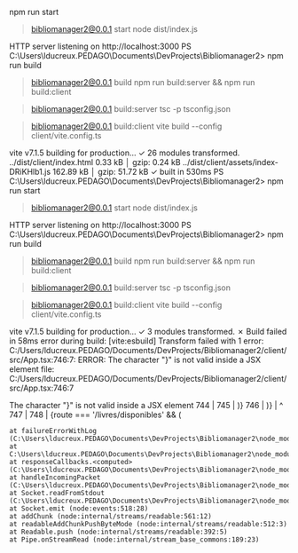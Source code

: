  npm run start

> bibliomanager2@0.0.1 start
> node dist/index.js

HTTP server listening on http://localhost:3000
PS C:\Users\lducreux.PEDAGO\Documents\DevProjects\Bibliomanager2> npm run build

> bibliomanager2@0.0.1 build
> npm run build:server && npm run build:client

> bibliomanager2@0.0.1 build:server
> tsc -p tsconfig.json

> bibliomanager2@0.0.1 build:client
> vite build --config client/vite.config.ts

vite v7.1.5 building for production...
✓ 26 modules transformed.
../dist/client/index.html                  0.33 kB │ gzip:  0.24 kB
../dist/client/assets/index-DRiKHlb1.js  162.89 kB │ gzip: 51.72 kB
✓ built in 530ms
PS C:\Users\lducreux.PEDAGO\Documents\DevProjects\Bibliomanager2> npm run start

> bibliomanager2@0.0.1 start
> node dist/index.js

HTTP server listening on http://localhost:3000
PS C:\Users\lducreux.PEDAGO\Documents\DevProjects\Bibliomanager2> npm run build

> bibliomanager2@0.0.1 build
> npm run build:server && npm run build:client

> bibliomanager2@0.0.1 build:server
> tsc -p tsconfig.json

> bibliomanager2@0.0.1 build:client
> vite build --config client/vite.config.ts

vite v7.1.5 building for production...
✓ 3 modules transformed.
✗ Build failed in 58ms
error during build:
[vite:esbuild] Transform failed with 1 error:
C:/Users/lducreux.PEDAGO/Documents/DevProjects/Bibliomanager2/client/src/App.tsx:746:7: ERROR: The character "}" is not valid inside a JSX element
file: C:/Users/lducreux.PEDAGO/Documents/DevProjects/Bibliomanager2/client/src/App.tsx:746:7

The character "}" is not valid inside a JSX element
744 |        </section>
745 |        )}
746 |        )}
    |         ^
747 |
748 |        {route === '/livres/disponibles' && (

    at failureErrorWithLog (C:\Users\lducreux.PEDAGO\Documents\DevProjects\Bibliomanager2\node_modules\esbuild\lib\main.js:1467:15)
    at C:\Users\lducreux.PEDAGO\Documents\DevProjects\Bibliomanager2\node_modules\esbuild\lib\main.js:736:50
    at responseCallbacks.<computed> (C:\Users\lducreux.PEDAGO\Documents\DevProjects\Bibliomanager2\node_modules\esbuild\lib\main.js:603:9)
    at handleIncomingPacket (C:\Users\lducreux.PEDAGO\Documents\DevProjects\Bibliomanager2\node_modules\esbuild\lib\main.js:658:12)
    at Socket.readFromStdout (C:\Users\lducreux.PEDAGO\Documents\DevProjects\Bibliomanager2\node_modules\esbuild\lib\main.js:581:7)
    at Socket.emit (node:events:518:28)
    at addChunk (node:internal/streams/readable:561:12)
    at readableAddChunkPushByteMode (node:internal/streams/readable:512:3)
    at Readable.push (node:internal/streams/readable:392:5)
    at Pipe.onStreamRead (node:internal/stream_base_commons:189:23)
